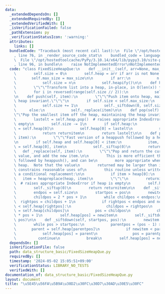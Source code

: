 ```yaml
---
data:
  _extendedDependsOn: []
  _extendedRequiredBy: []
  _extendedVerifiedWith: []
  _isVerificationFailed: false
  _pathExtension: py
  _verificationStatusIcon: ':warning:'
  attributes:
    links: []
  bundledCode: "Traceback (most recent call last):\n  File \"/opt/hostedtoolcache/PyPy/3.10.14/x64/lib/pypy3.10/site-packages/onlinejudge_verify/documentation/build.py\"\
    , line 76, in _render_source_code_stat\n    bundled_code = language.bundle(\n\
    \  File \"/opt/hostedtoolcache/PyPy/3.10.14/x64/lib/pypy3.10/site-packages/onlinejudge_verify/languages/python.py\"\
    , line 96, in bundle\n    raise NotImplementedError\nNotImplementedError\n"
  code: "class FixedSizeHeapQue:\n    def __init__(self, arr=None, max_size=10**8):\n\
    \        self.size = 0\n        self.heap = arr if arr is not None else []\n \
    \       self.max_size = max_size\n\n        if arr:\n            n = len(arr)\n\
    \            self.size = n\n            self.heapify()\n\n    def heapify(self):\n\
    \        \"\"\"Transform list into a heap, in-place, in O(len(x)) time.\"\"\"\n\
    \        for i in reversed(range(self.size // 2)):\n            self._siftup(i)\n\
    \n    def push(self, item):\n        \"\"\"Push item onto heap, maintaining the\
    \ heap invariant.\"\"\"\n        if self.size < self.max_size:\n            self.heap.append(item)\n\
    \            self.size += 1\n            self._siftdown(0, self.size - 1)\n  \
    \      else:\n            self._replace(item)\n\n    def pop(self):\n        \"\
    \"\"Pop the smallest item off the heap, maintaining the heap invariant.\"\"\"\n\
    \        lastelt = self.heap.pop()  # raises appropriate IndexError if heap is\
    \ empty\n        self.size -= 1\n        if self.heap:\n            returnitem\
    \ = self.heap[0]\n            self.heap[0] = lastelt\n            self._siftup(0)\n\
    \            return returnitem\n        return lastelt\n\n    def pushpop(self,\
    \ item):\n        \"\"\"Fast version of a heappush followed by a heappop.\"\"\"\
    \n        if self.heap and self.heap[0] < item:\n            item, self.heap[0]\
    \ = self.heap[0], item\n            self._siftup(0)\n        return item\n\n \
    \   def _replace(self, item):\n        \"\"\"Pop and return the current smallest\
    \ value, and add the new item.\n\n        This is more efficient than heappop()\
    \ followed by heappush(), and can be\n        more appropriate when using a fixed-size\
    \ heap.  Note that the value\n        returned may be larger than item!  That\
    \ constrains reasonable uses of\n        this routine unless written as part of\
    \ a conditional replacement:\n\n            if item > heap[0]:\n             \
    \   item = heapreplace(heap, item)\n        \"\"\"\n        returnitem = self.heap[0]\
    \  # raises appropriate IndexError if heap is empty\n        self.heap[0] = item\n\
    \        self._siftup(0)\n        return returnitem\n\n    def _siftup(self, pos):\n\
    \        endpos = self.size\n        startpos = pos\n        newitem = self.heap[pos]\n\
    \        childpos = 2 * pos + 1\n        while childpos < endpos:\n          \
    \  rightpos = childpos + 1\n            if rightpos < endpos and not self.heap[childpos]\
    \ < self.heap[rightpos]:\n                childpos = rightpos\n            self.heap[pos]\
    \ = self.heap[childpos]\n            pos = childpos\n            childpos = 2\
    \ * pos + 1\n        self.heap[pos] = newitem\n        self._siftdown(startpos,\
    \ pos)\n\n    def _siftdown(self, startpos, pos):\n        newitem = self.heap[pos]\n\
    \        while pos > startpos:\n            parentpos = (pos - 1) >> 1\n     \
    \       parent = self.heap[parentpos]\n            if newitem < parent:\n    \
    \            self.heap[pos] = parent\n                pos = parentpos\n      \
    \          continue\n            break\n        self.heap[pos] = newitem\n"
  dependsOn: []
  isVerificationFile: false
  path: data_structure_basic/FixedSizeHeapQue.py
  requiredBy: []
  timestamp: '2024-05-02 15:05:51+09:00'
  verificationStatus: LIBRARY_NO_TESTS
  verifiedWith: []
documentation_of: data_structure_basic/FixedSizeHeapQue.py
layout: document
title: "\u5E45\u56FA\u5B9A\u30D2\u30FC\u30D7\u30AD\u30E5\u30FC"
---
```

